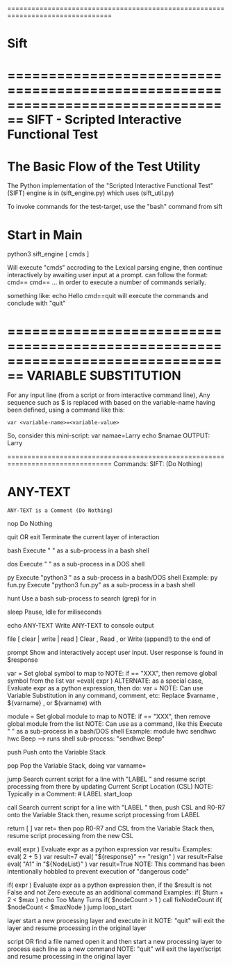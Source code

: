 ================================================================================
# Sift
================================================================================
SIFT - Scripted Interactive Functional Test
================================================================================

The Basic Flow of the Test Utility
================================================================================
The Python implementation of the "Scripted Interactive Functional Test" (SIFT)
engine is in (sift_engine.py) which uses (sift_util.py)

To invoke commands for the test-target, use the "bash" command from sift

Start in Main
================================================================================
python3 sift_engine [ cmds ]

Will execute "cmds" accroding to the Lexical parsing engine,
then continue interactively by awaiting user input at a prompt.
<cmds> can follow the format: <cmd0> cmd==<cmd1> cmd==<cmd2> ...
in order to execute a number of commands serially.

something like:   echo Hello cmd==quit
will execute the commands and conclude with "quit"

================================================================================
VARIABLE SUBSTITUTION
================================================================================
For any input line (from a script or from interactive command line),
Any sequence such as $<variable-name> is replaced with <variable-value>
based on the variable-name having been defined, using a command like this:

    var <variable-name>=<variable-value>

So, consider this mini-script:
    var namae=Larry
    echo $namae
OUTPUT: Larry

================================================================================
Commands:
SIFT:
<blank line>
	(Do Nothing)

# ANY-TEXT
	ANY-TEXT is a Comment (Do Nothing)

nop
	Do Nothing

quit  OR  exit
	Terminate the current layer of interaction

bash <command> <parameters>
	Execute "<command> <parameters>" as a sub-process in a bash shell

dos <command> <parameters>
	Execute "<command> <parameters>" as a sub-process in a DOS shell

py <parameters>
	Execute "python3 <parameters>" as a sub-process in a bash/DOS shell
	Example:
		py fun.py
		Execute "python3 fun.py" as a sub-process in a bash shell

hunt <search-string> <filename>
	Use a bash sub-process to search (grep) for <search-string> in <filename>

sleep <N>
	Pause, Idle for <N> miliseconds

echo ANY-TEXT
	Write ANY-TEXT to console output

file <file-name> [ clear | write | read ] <text>
	Clear <file-name>, Read <file-name>, or Write (append!) <text> to the end of <file-name>

prompt <prompt-text>
	Show <prompt-text> and interactively accept user input.
	User response is found in $response

var <varname>=<value>
	Set global symbol <varname> to map to <value>
	NOTE: if <value> == "XXX", then remove global symbol <varname> from the list
var <varname>=eval( expr )
	ALTERNATE: as a special case, Evaluate expr as a python expression, then do:
		var <varname>=<expr-value>
	NOTE: Can use Variable Substitution in any command, comment, etc:
	  Replace $varname , ${varname} ,  or $(varname) with <value>

module <module-name>=<module-cmd>
	Set global module <module-name> to map to <module-cmd>
	NOTE: if <module-cmd> == "XXX", then remove global module <module-name> from the list
	NOTE: Can use <module-name> as a command, like this
	      <module-name> <parameters>
		Execute "<module-cmd> <parameters>" as a sub-process in a bash/DOS shell
	Example:
		module hwc sendhwc
		hwc Beep
		--> runs shell sub-process: "sendhwc Beep"

push <value>
	Push <value> onto the Variable Stack

pop <varname>
	Pop the Variable Stack, doing var varname=<popped-value>

jump <label>
	Search current script for a line with "LABEL <label>"
	   and resume script processing from there
	      by updating Current Script Location (CSL)
	   NOTE: Typically in a Comment:  # LABEL start_loop

call <label>
	Search current script for a line with "LABEL <label>"
	   then, push CSL and R0-R7 onto the Variable Stack
	   then, resume script processing from LABEL <label>

return [ <value> ]
	var ret=<value>
	then pop R0-R7 and CSL from the Variable Stack
	then, resume script processing from the new CSL

eval( expr )
      	Evaluate expr as a python expression
	var result=<expr-value>
	Examples:
		eval( 2 + 5 )				var result=7
		eval( "${response}" == "resign" )	var result=False
		eval( "A1" in "${NodeList}" )		var result=True
	NOTE: This command has been intentionally hobbled to prevent
	      execution of "dangerous code"

if( expr ) <cmd>
    	Evaluate expr as a python expression
	then, if the $result is not False and not Zero
	execute <cmd> as an additional command
	Examples:
		if( $turn + 2 < $max )      echo Too Many Turns
		if( $nodeCount > 1 )        call fixNodeCount
		if( $nodeCount < $maxNode ) jump loop_start

layer <cmds>
        start a new processing layer and execute <cmds> in it
	NOTE: "quit" will exit the layer
	      and resume processing in the original layer

script <scriptname>  OR   <scriptname>
        find a file named <scriptname> open it and then
        start a new processing layer to
	process each line as a new command
	NOTE: "quit" will exit the layer/script
	      and resume processing in the original layer
